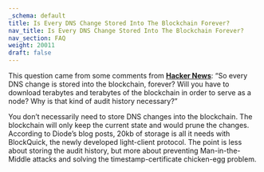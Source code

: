 ```yaml
---
_schema: default
title: Is Every DNS Change Stored Into The Blockchain Forever?
nav_title: Is Every DNS Change Stored Into The Blockchain Forever?
nav_section: FAQ
weight: 20011
draft: false
---
```

This question came from some comments from [**Hacker News**](https://news.ycombinator.com/item?id=20764104#20764865): “So every DNS change is stored into the blockchain, forever? Will you have to download terabytes and terabytes of the blockchain in order to serve as a node? Why is that kind of audit history necessary?”

You don’t necessarily need to store DNS changes into the blockchain. The blockchain will only keep the current state and would prune the changes. According to Diode’s blog posts, 20kb of storage is all it needs with BlockQuick, the newly developed light-client protocol. The point is less about storing the audit history, but more about preventing Man-in-the-Middle attacks and solving the timestamp-certificate chicken-egg problem.